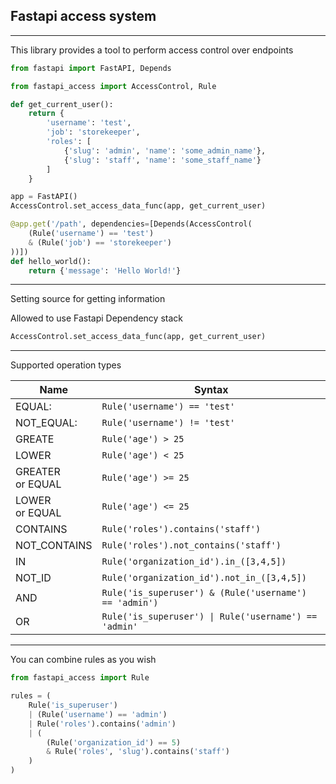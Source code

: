 ## Fastapi access system
____
This library provides a tool to perform access control over endpoints
```python
from fastapi import FastAPI, Depends

from fastapi_access import AccessControl, Rule

def get_current_user():
    return {
        'username': 'test',
        'job': 'storekeeper',
        'roles': [
            {'slug': 'admin', 'name': 'some_admin_name'},
            {'slug': 'staff', 'name': 'some_staff_name'}
        ]
    }

app = FastAPI()
AccessControl.set_access_data_func(app, get_current_user)

@app.get('/path', dependencies=[Depends(AccessControl(
    (Rule('username') == 'test')
    & (Rule('job') == 'storekeeper')
))])
def hello_world():
    return {'message': 'Hello World!'}
```

____
Setting source for getting information

Allowed to use Fastapi Dependency stack
```python
AccessControl.set_access_data_func(app, get_current_user)
```
____
Supported operation types

| Name                   | Syntax                                                 |
|------------------------|--------------------------------------------------------|
| EQUAL:                 | `Rule('username') == 'test'  `                         |
| NOT_EQUAL:             | `Rule('username') != 'test' `                          |
| GREATE                 | `Rule('age') > 25   `                                  |
| LOWER                  | `Rule('age') < 25`                                     |
| GREATER <br/> or EQUAL | `Rule('age') >= 25`                                    |
| LOWER <br/> or EQUAL   | `Rule('age') <= 25`                                    |
 | CONTAINS               | `Rule('roles').contains('staff')`                      |
 | NOT_CONTAINS           | `Rule('roles').not_contains('staff')`                  |
| IN                     | `Rule('organization_id').in_([3,4,5])`                 |
 | NOT_ID                 | `Rule('organization_id').not_in_([3,4,5]) `            |
 | AND                    | `Rule('is_superuser') & (Rule('username') == 'admin')` |
 | OR                     | `Rule('is_superuser') \| Rule('username') == 'admin'`  |
----
You can combine rules as you wish
```python
from fastapi_access import Rule

rules = (
    Rule('is_superuser')
    | (Rule('username') == 'admin')
    | Rule('roles').contains('admin')
    | (
        (Rule('organization_id') == 5)
        & Rule('roles', 'slug').contains('staff')
    )
)
```
